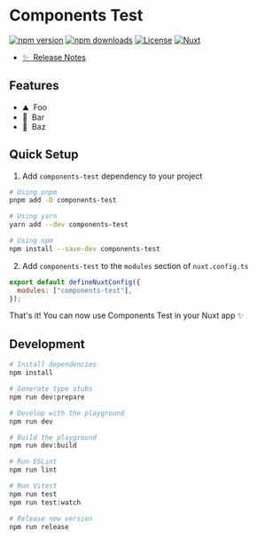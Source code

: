 # Components Test

[![npm version][npm-version-src]][npm-version-href]
[![npm downloads][npm-downloads-src]][npm-downloads-href]
[![License][license-src]][license-href]
[![Nuxt][nuxt-src]][nuxt-href]

- [✨ &nbsp;Release Notes](/CHANGELOG.md)
  <!-- - [🏀 Online playground](https://stackblitz.com/github/your-org/components-test?file=playground%2Fapp.vue) -->
  <!-- - [📖 &nbsp;Documentation](https://example.com) -->

## Features

<!-- Highlight some of the features your module provide here -->

- ⛰ &nbsp;Foo
- 🚠 &nbsp;Bar
- 🌲 &nbsp;Baz

## Quick Setup

1. Add `components-test` dependency to your project

```bash
# Using pnpm
pnpm add -D components-test

# Using yarn
yarn add --dev components-test

# Using npm
npm install --save-dev components-test
```

2. Add `components-test` to the `modules` section of `nuxt.config.ts`

```js
export default defineNuxtConfig({
  modules: ["components-test"],
});
```

That's it! You can now use Components Test in your Nuxt app ✨

## Development

```bash
# Install dependencies
npm install

# Generate type stubs
npm run dev:prepare

# Develop with the playground
npm run dev

# Build the playground
npm run dev:build

# Run ESLint
npm run lint

# Run Vitest
npm run test
npm run test:watch

# Release new version
npm run release
```

<!-- Badges -->

[npm-version-src]: https://img.shields.io/npm/v/components-test/latest.svg?style=flat&colorA=18181B&colorB=28CF8D
[npm-version-href]: https://npmjs.com/package/components-test
[npm-downloads-src]: https://img.shields.io/npm/dm/components-test.svg?style=flat&colorA=18181B&colorB=28CF8D
[npm-downloads-href]: https://npmjs.com/package/components-test
[license-src]: https://img.shields.io/npm/l/components-test.svg?style=flat&colorA=18181B&colorB=28CF8D
[license-href]: https://npmjs.com/package/components-test
[nuxt-src]: https://img.shields.io/badge/Nuxt-18181B?logo=nuxt.js
[nuxt-href]: https://nuxt.com
